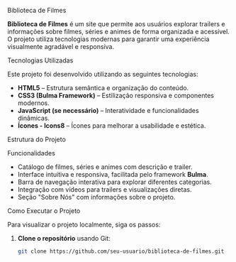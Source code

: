  Biblioteca de Filmes

**Biblioteca de Filmes** é um site que permite aos usuários explorar trailers e informações sobre filmes, séries e animes de forma organizada e acessível. O projeto utiliza tecnologias modernas para garantir uma experiência visualmente agradável e responsiva.

 Tecnologias Utilizadas

Este projeto foi desenvolvido utilizando as seguintes tecnologias:

- **HTML5** – Estrutura semântica e organização do conteúdo.
- **CSS3 (Bulma Framework)** – Estilização responsiva e componentes modernos.
- **JavaScript (se necessário)** – Interatividade e funcionalidades dinâmicas.
- **Ícones - Icons8** – Ícones para melhorar a usabilidade e estética.

 Estrutura do Projeto


 Funcionalidades

- Catálogo de filmes, séries e animes com descrição e trailer.
- Interface intuitiva e responsiva, facilitada pelo framework **Bulma**.
- Barra de navegação interativa para explorar diferentes categorias.
- Integração com vídeos para trailers e visualizações diretas.
- Seção "Sobre Nós" com informações sobre o projeto.

 Como Executar o Projeto

Para visualizar o projeto localmente, siga os passos:

1. **Clone o repositório** usando Git:
   ```sh
   git clone https://github.com/seu-usuario/biblioteca-de-filmes.git
